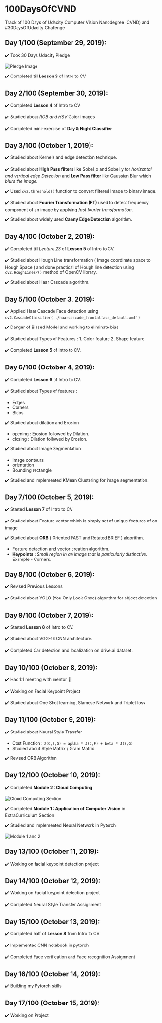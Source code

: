 # 100DaysOfCVND
Track of 100 Days of Udacity Computer Vision Nanodegree (CVND) and #30DaysOfUdacity Challenge 

## Day 1/100 (September 29, 2019):

:heavy_check_mark: Took 30 Days Udacity Pledge

![Pledge Image](https://github.com/ankitvashisht12/100DaysOfCVND/blob/master/images/30%20Days%20Udacity%20Pledge.png)

:heavy_check_mark: Completed till **Lesson 3** of Intro to CV 

## Day 2/100 (September 30, 2019):

:heavy_check_mark: Completed **Lesson 4** of Intro to CV

:heavy_check_mark: Studied about *RGB and HSV* Color Images

:heavy_check_mark: Completed mini-exercise of **Day & Night Classifier**

## Day 3/100 (October 1, 2019):

:heavy_check_mark: Studied about Kernels and edge detection technique.

:heavy_check_mark: Studied about **High Pass filters** like Sobel_x and Sobel_y for *horizontal and vertical edge Detection* and **Low Pass filter** like Gaussian Blur which *blurs the image*.

:heavy_check_mark: Used `cv2.threshold()` function to convert filtered Image to binary image.

:heavy_check_mark: Studied about **Fourier Transformation (FT)** used to detect frequency component of an image by applying *fast fourier transformation*.

:heavy_check_mark: Studied about widely used **Canny Edge Detection** algorithm.

## Day 4/100 (October 2, 2019):

:heavy_check_mark: Completed till *Lecture 23* of **Lesson 5** of Intro to CV.

:heavy_check_mark: Studied about Hough Line transformation ( Image coordinate space to Hough Space ) and done practical of Hough line detection using `cv2.HoughLinesP()` method of OpenCV library.

:heavy_check_mark: Studied about Haar Cascade algorithm.

## Day 5/100 (October 3, 2019):

:heavy_check_mark: Applied Haar Cascade Face detection using `cv2.CascadeClassifier('./haarcascade_frontalface_default.xml')`

:heavy_check_mark: Danger of Biased Model and working to eliminate bias

:heavy_check_mark: Studied about Types of Features : 
                   1. Color feature
                   2. Shape feature
                   
:heavy_check_mark: Completed **Lesson 5** of Intro to CV.

## Day 6/100 (October 4, 2019):

:heavy_check_mark: Completed **Lesson 6** of Intro to CV.

:heavy_check_mark: Studied about Types of features :
* Edges
* Corners
* Blobs
                           
:heavy_check_mark: Studied about dilation and Erosion
- opening : Erosion followed by Dilation.
- closing : Dilation followed by Erosion.

:heavy_check_mark: Studied about Image Segmentation
- Image contours
- orientation
- Bounding rectangle
                          
:heavy_check_mark: Studied and implemented KMean Clustering for image segmentation.

## Day 7/100 (October 5, 2019):

:heavy_check_mark: Started **Lesson 7** of Intro to CV

:heavy_check_mark: Studied about Feature vector which is simply set of unique features of an image.

:heavy_check_mark: Studied about **ORB** ( Oriented FAST and Rotated BRIEF ) algorithm.
- Feature detection and vector creation algorithm.
- **Keypoints** : *Small region in an image that is particularly distinctive.* Example - Corners.


## Day 8/100 (October 6, 2019):

:heavy_check_mark: Revised Previous Lessons 

:heavy_check_mark: Studied about YOLO (You Only Look Once) algorithm for object detection

## Day 9/100 (October 7, 2019):

:heavy_check_mark: Started **Lesson 8** of Intro to CV.

:heavy_check_mark: Studied about VGG-16 CNN architecture.

:heavy_check_mark: Completed Car detection and localization on drive.ai dataset.

## Day 10/100 (October 8, 2019):

:heavy_check_mark: Had 1:1 meeting with mentor 🤩

:heavy_check_mark: Working on Facial Keypoint Project

:heavy_check_mark: Studied about One Shot learning, Slamese Network and Triplet loss

## Day 11/100 (October 9, 2019):

:heavy_check_mark: Studied about Neural Style Transfer
- Cost Function : `J(C,S,G) = aplha * J(C,F) + beta * J(S,G)`
- Studied about Style Matrix / Gram Matrix

:heavy_check_mark: Revised ORB Algorithm

## Day 12/100 (October 10, 2019):

:heavy_check_mark: Completed **Module 2 : Cloud Computing** 

![Cloud Computing Section](https://github.com/ankitvashisht12/100DaysOfCVND/blob/master/images/Cloud%20Computing.png)

:heavy_check_mark: Completed **Module 1 : Application of Computer Vision** in ExtraCurriculum Section

:heavy_check_mark: Studied and implemented Neural Network in Pytorch

![Module 1 and 2](https://github.com/ankitvashisht12/100DaysOfCVND/blob/master/images/Module%201%20and%202.png)

## Day 13/100 (October 11, 2019):

:heavy_check_mark: Working on facial keypoint detection project

## Day 14/100 (October 12, 2019):

:heavy_check_mark: Working on Facial keypoint detection project

:heavy_check_mark: Completed Neural Style Transfer Assignment

## Day 15/100 (October 13, 2019):

:heavy_check_mark: Completed half of **Lesson 8** from Intro to CV

:heavy_check_mark: Implemented CNN notebook in pytorch

:heavy_check_mark: Completed Face verification and Face recognition Assignment

## Day 16/100 (October 14, 2019):

:heavy_check_mark: Building my Pytorch skills

## Day 17/100 (October 15, 2019):

:heavy_check_mark: Working on Project

